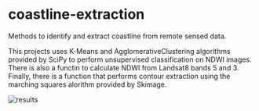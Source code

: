 # coastline-extraction
Methods to identify and extract coastline from remote sensed data.

This projects uses K-Means and AgglomerativeClustering algorithms provided by SciPy to perform unsupervised classification on NDWI images. There is also a functin to calculate NDWI from Landsat8 bands 5 and 3. Finally, there is a function that performs contour extraction using the marching squares alorithm provided by Skimage.

![results](https://i.imgur.com/fw9RBss.png)

